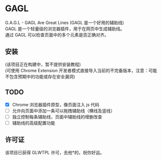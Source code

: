 # GAGL
G.A.G.L - GAGL Are Great Lines (GAGL 是一个好用的辅助线)  
GAGL 是一个轻量级的浏览器插件，用于在网页中生成辅助线。  
通过 GAGL 可以检查页面中的多个元素是否正确对齐。  

## 安装
(该项目正在构建中，暂不提供安装教程)  
(可使用 Chrome Extension 开发者模式直接导入当前的不完备版本，注意：可能不包含预期中的功能或存在安全漏洞)  

## TODO
- [x] Chrome 浏览器插件原型，像页面注入 js 代码
- [ ] 允许向页面中添加一条可以拖拽辅助线（横线及竖线）
- [ ] 独立控制每条辅助线，页面中辅助线的增删改查
- [ ] 辅助线的高级配置功能

## 许可证
该项目已获得 GLWTPL 许可，去他*的，祝你好运。

